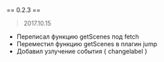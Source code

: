 


== 0.2.3 ==
> 2017.10.15
  * Переписал функцию getScenes под fetch
  * Переместил функцию getScenes в плагин jump
  * Добавил узлучение события { changelabel }